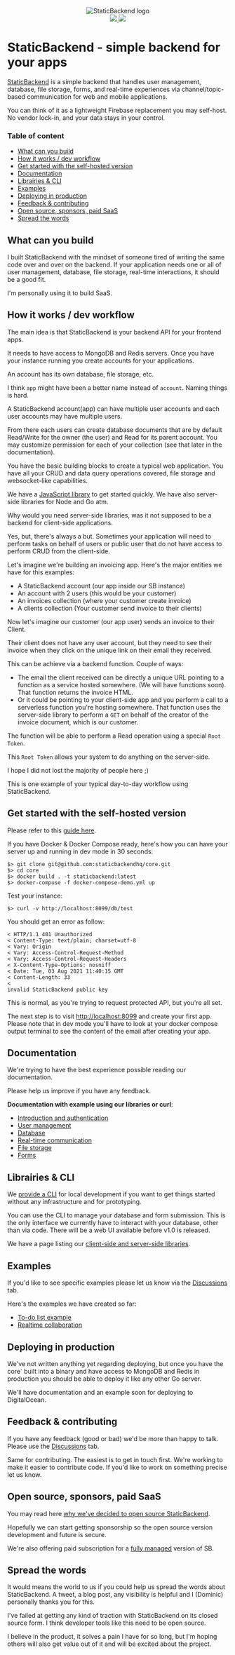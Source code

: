 <p align="center">
	<img src="https://staticbackend.com/img/logo-sb-no-text.png"  alt="StaticBackend logo">
	<br />
	<a href="https://discord.gg/vgh2PTp9ZB">
		<img src="https://img.shields.io/discord/872035652944928838?logoColor=%23DD0000">
	</a>
	<a href="https://twitter.com/staticbackend">
		<img src="https://img.shields.io/twitter/follow/staticbackend?color=DD0000&style=social">
	</a>
	
</p>

# StaticBackend - simple backend for your apps

[StaticBackend](https://staticbackend.com) is a simple backend that handles 
user management, database, file storage, forms, and real-time experiences via 
channel/topic-based communication for web and mobile applications.

You can think of it as a lightweight Firebase replacement you may self-host. No 
vendor lock-in, and your data stays in your control.

### Table of content

* [What can you build](#what-can-you-build)
* [How it works / dev workflow](#how-it-works--dev-workflow)
* [Get started with the self-hosted version](#get-started-with-the-self-hosted-version)
* [Documentation](#documentation)
* [Librairies & CLI](#librairies--cli)
* [Examples](#examples)
* [Deploying in production](#deploying-in-production)
* [Feedback & contributing](#feedback--contributing)
* [Open source, sponsors, paid SaaS](#open-source-sponsors-paid-saas)
* [Spread the words](#spread-the-words)


## What can you build

I built StaticBackend with the mindset of someone tired of writing the same code 
over and over on the backend. If your application needs one or all of 
user management, database, file storage, real-time interactions, it should be 
a good fit.

I'm personally using it to build SaaS.

## How it works / dev workflow

The main idea is that StaticBackend is your backend API for your frontend apps.

It needs to have access to MongoDB and Redis servers. Once you have your instance 
running you create accounts for your applications.

An account has its own database, file storage, etc.

I think `app` might have been a better name instead of `account`. Naming things 
is hard.

A StaticBackend account(app) can have multiple user accounts and each user 
accounts may have multiple users.

From there each users can create database documents that are by default Read/Write 
for the owner (the user) and Read for its parent account. You may customize 
permission for each of your collection (see that later in the documentation).

You have the basic building blocks to create a typical web 
application. You have all your CRUD and data query operations covered, file 
storage and websocket-like capabilities.

We have a [JavaScript library](https://www.npmjs.com/package/@staticbackend/js) to 
get started quickly. We have also server-side libraries for Node and Go atm.

Why would you need server-side libraries, was it not supposed to be a backend 
for client-side applications.

Yes, but, there's always a but. Sometimes your application will need to 
perform tasks on behalf of users or public user that do not have access to 
perform CRUD from the client-side.

Let's imagine we're building an invoicing app. Here's the major entities 
we have for this examples:

* A StaticBackend account (our app inside our SB instance)
* An account with 2 users (this would be your customer)
* An invoices collection (where your customer create invoice)
* A clients collection (Your customer send invoice to their clients)

Now let's imagine our customer (our app user) sends an invoice to their Client.

Their client does not have any user account, but they need to see their invoice 
when they click on the unique link on their email they received.

This can be achieve via a backend function. Couple of ways:

* The email the client received can be directly a unique URL pointing to a 
function as a service hosted somewhere. (We will have functions soon). That 
function returns the invoice HTML.
* Or it could be pointing to your client-side app and you perform a call to 
a serverless function you're hosting somewhere. That function uses the 
server-side library to perform a `GET` on behalf of the creator of the invoice 
document, which is our customer.

The function will be able to perform a Read operation using a special `Root Token`.

This `Root Token` allows your system to do anything on the server-side.

I hope I did not lost the majority of people here ;)

This is one example of your typical day-to-day workflow using StaticBackend.

## Get started with the self-hosted version

Please refer to this [guide here](https://staticbackend.com/getting-started/self-hosting/).

If you have Docker & Docker Compose ready, here's how you can have your server 
up and running in dev mode in 30 seconds:

```shell
$> git clone git@github.com:staticbackendhq/core.git
$> cd core
$> docker build . -t staticbackend:latest
$> docker-compuse -f docker-compose-demo.yml up
```

Test your instance:

```shell
$> curl -v http://localhost:8099/db/test
```

You should get an error as follow:

```shell
< HTTP/1.1 401 Unauthorized
< Content-Type: text/plain; charset=utf-8
< Vary: Origin
< Vary: Access-Control-Request-Method
< Vary: Access-Control-Request-Headers
< X-Content-Type-Options: nosniff
< Date: Tue, 03 Aug 2021 11:40:15 GMT
< Content-Length: 33
< 
invalid StaticBackend public key
```

This is normal, as you're trying to request protected API, but you're all set.

The next step is to visit [http://localhost:8099](http://localhost:8099) and 
create your first app. Please note that in dev mode you'll have to look at your 
docker compose output terminal to see the content of the email after creating 
your app.

## Documentation

We're trying to have the best experience possible reading our documentation.

Please help us improve if you have any feedback.

**Documentation with example using our libraries or curl**:

* [Introduction and authentication](https://staticbackend.com/docs/)
* [User management](https://staticbackend.com/docs/users/)
* [Database](https://staticbackend.com/docs/database/)
* [Real-time communication](https://staticbackend.com/docs/websocket/)
* [File storage](https://staticbackend.com/docs/storage/)
* [Forms](https://staticbackend.com/docs/forms/)

## Librairies & CLI

We [provide a CLI](https://staticbackend.com/getting-started/) for local 
development if you want to get things started without any infrastructure and 
for prototyping. 

You can use the CLI to manage your database and form submission. This is the 
only interface we currently have to interact with your database, other than via 
code. There will be a web UI available before v1.0 is released.

We have a page listing our 
[client-side and server-side libraries](https://staticbackend.com/docs/libraries/).

## Examples

If you'd like to see specific examples please let us know via the 
[Discussions](https://github.com/staticbackendhq/core/discussions) tab.

Here's the examples we have created so far:

* [To-do list example](https://staticbackend.com/getting-started/)
* [Realtime collaboration](https://staticbackend.com/blog/realtime-collaboration-example/)

## Deploying in production

We've not written anything yet regarding deploying, but once you have the 
core` built into a binary and have access to MongoDB and Redis in production you 
should be able to deploy it like any other Go server.

We'll have documentation and an example soon for deploying to DigitalOcean.

## Feedback & contributing

If you have any feedback (good or bad) we'd be more than happy to talk. Please 
use the [Discussions](https://github.com/staticbackendhq/core/discussions) tab.

Same for contributing. The easiest is to get in touch first. We're working 
to make it easier to contribute code. If you'd like to work on something 
precise let us know.


## Open source, sponsors, paid SaaS

You may read here 
[why we've decided to open source StaticBackend](https://staticbackend.com/blog/open-source-backend-as-a-service/).

Hopefully we can start getting sponsorship so the open source version development 
and future is secure.

We're also offering paid subscription for a 
[fully managed](https://staticbackend.com/blog/open-source-backend-as-a-service/) 
version of SB.

## Spread the words

It would means the world to us if you could help us spread the words about 
StaticBackend. A tweet, a blog post, any visibility is helpful and I (Dominic) 
personally thanks you for this.

I've failed at getting any kind of traction with StaticBackend on its closed 
source form. I think developer tools like this need to be open source.

I believe in the product, it solves a pain I have for so long, but I'm hoping 
others will also get value out of it and will be excited about the project.
